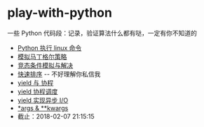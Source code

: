 # play-with-python
一些 Python 代码段：记录，验证算法什么都有哒，一定有你不知道的

- [Python 执行 linux 命令](./runcmd)
- [模拟马丁格尔策略](./martingale)
- [竞态条件模拟与解决](./race-condition)
- [快速排序](./quick-sort) -- 不好理解你私信我
- [yield 与 协程](./yield)
- [yield 协程调度](./coroutines-scheduling)
- [yield 实现异步 I/O](async-IO)
- [*args & **kwargs](args_and_kwargs)
- 截止：2018-02-07 21:15:15
